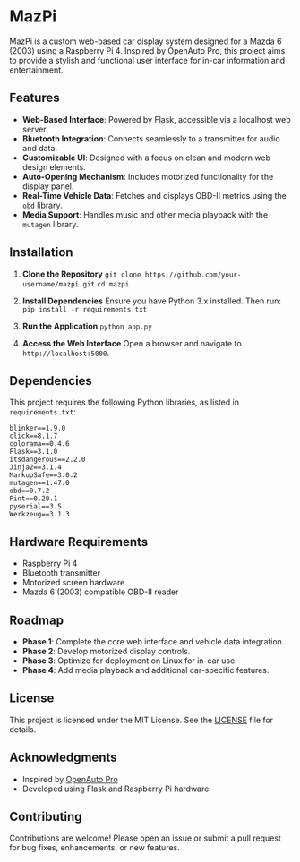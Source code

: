 # MazPi

MazPi is a custom web-based car display system designed for a Mazda 6 (2003) using a Raspberry Pi 4. Inspired by OpenAuto Pro, this project aims to provide a stylish and functional user interface for in-car information and entertainment.

## Features

- **Web-Based Interface**: Powered by Flask, accessible via a localhost web server.
- **Bluetooth Integration**: Connects seamlessly to a transmitter for audio and data.
- **Customizable UI**: Designed with a focus on clean and modern web design elements.
- **Auto-Opening Mechanism**: Includes motorized functionality for the display panel.
- **Real-Time Vehicle Data**: Fetches and displays OBD-II metrics using the `obd` library.
- **Media Support**: Handles music and other media playback with the `mutagen` library.

## Installation

1. **Clone the Repository**
   `git clone https://github.com/your-username/mazpi.git`
   `cd mazpi`

2. **Install Dependencies**
   Ensure you have Python 3.x installed. Then run:
   `pip install -r requirements.txt`

3. **Run the Application**
   `python app.py`

4. **Access the Web Interface**
   Open a browser and navigate to `http://localhost:5000`.

## Dependencies

This project requires the following Python libraries, as listed in `requirements.txt`:

```
blinker==1.9.0
click==8.1.7
colorama==0.4.6
Flask==3.1.0
itsdangerous==2.2.0
Jinja2==3.1.4
MarkupSafe==3.0.2
mutagen==1.47.0
obd==0.7.2
Pint==0.20.1
pyserial==3.5
Werkzeug==3.1.3
```

## Hardware Requirements

- Raspberry Pi 4
- Bluetooth transmitter
- Motorized screen hardware
- Mazda 6 (2003) compatible OBD-II reader

## Roadmap

- **Phase 1**: Complete the core web interface and vehicle data integration.
- **Phase 2**: Develop motorized display controls.
- **Phase 3**: Optimize for deployment on Linux for in-car use.
- **Phase 4**: Add media playback and additional car-specific features.

## License

This project is licensed under the MIT License. See the [LICENSE](LICENSE) file for details.

## Acknowledgments

- Inspired by [OpenAuto Pro](https://github.com/openDsh/openauto)
- Developed using Flask and Raspberry Pi hardware

## Contributing

Contributions are welcome! Please open an issue or submit a pull request for bug fixes, enhancements, or new features.

